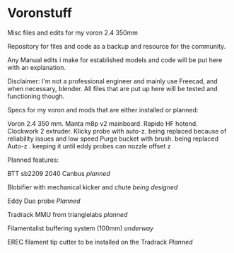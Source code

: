 # Voronstuff
Misc files and edits for my voron 2.4  350mm

Repository for files and code as a backup and resource for the community.

Any Manual edits i make for established models and code will be put here with an explanation.


Disclaimer:
I'm not a professional engineer and mainly use Freecad, and when necessary, blender.
All files that are put up here will be tested and functioning though.


Specs for my voron and mods that are either installed or planned:

Voron 2.4 350 mm.
Manta m8p v2 mainboard.
Rapido HF hotend.
Clockwork 2 extruder.
Klicky probe with auto-z.                                being replaced because of reliability issues and low speed
Purge bucket with brush.                                    being replaced
Auto-z   .                                                  keeping it until eddy probes can nozzle offset z




Planned features:

BTT sb2209 2040  Canbus                                    *planned*


Blobifier with mechanical kicker and chute                 *being designed*

Eddy Duo probe                                             *Planned*

Tradrack MMU     from trianglelabs                         *planned*

Filamentalist buffering system (100mm)                     *underway*

EREC filament tip cutter to be installed on the Tradrack   *Planned*



